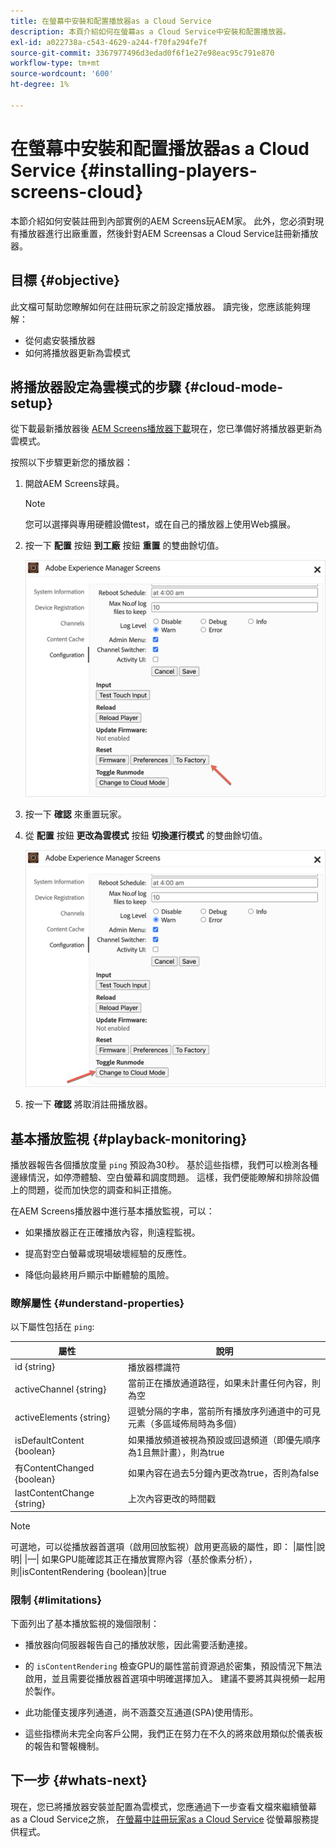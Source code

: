 ```yaml
---
title: 在螢幕中安裝和配置播放器as a Cloud Service
description: 本頁介紹如何在螢幕as a Cloud Service中安裝和配置播放器。
exl-id: a022738a-c543-4629-a244-f70fa294fe7f
source-git-commit: 3367977496d3edad0f6f1e27e98eac95c791e870
workflow-type: tm+mt
source-wordcount: '600'
ht-degree: 1%

---
```


# 在螢幕中安裝和配置播放器as a Cloud Service {#installing-players-screens-cloud}

本節介紹如何安裝註冊到內部實例的AEM Screens玩AEM家。 此外，您必須對現有播放器進行出廠重置，然後針對AEM Screensas a Cloud Service註冊新播放器。

## 目標 {#objective}

此文檔可幫助您瞭解如何在註冊玩家之前設定播放器。 讀完後，您應該能夠理解：

* 從何處安裝播放器
* 如何將播放器更新為雲模式

## 將播放器設定為雲模式的步驟 {#cloud-mode-setup}

從下載最新播放器後 [AEM Screens播放器下載](https://download.macromedia.com/screens/)現在，您已準備好將播放器更新為雲模式。

按照以下步驟更新您的播放器：

1. 開啟AEM Screens球員。

   >[!NOTE]
   >您可以選擇與專用硬體設備test，或在自己的播放器上使用Web擴展。

1. 按一下 **配置** 按鈕 **到工廠** 按鈕 **重置** 的雙曲餘切值。

   ![影像](/help/screens-cloud/assets/player/installplayer-2.png)

1. 按一下 **確認** 來重置玩家。

1. 從 **配置** 按鈕 **更改為雲模式** 按鈕 **切換運行模式** 的雙曲餘切值。

   ![影像](/help/screens-cloud/assets/player/installplayer-1.png)

1. 按一下 **確認** 將取消註冊播放器。

## 基本播放監視 {#playback-monitoring}

播放器報告各個播放度量 `ping` 預設為30秒。 基於這些指標，我們可以檢測各種邊緣情況，如停滯體驗、空白螢幕和調度問題。 這樣，我們便能瞭解和排除設備上的問題，從而加快您的調查和糾正措施。

在AEM Screens播放器中進行基本播放監視，可以：

* 如果播放器正在正確播放內容，則遠程監視。

* 提高對空白螢幕或現場破壞經驗的反應性。

* 降低向最終用戶顯示中斷體驗的風險。

### 瞭解屬性 {#understand-properties}

以下屬性包括在 `ping`:

| 屬性 | 說明 |
|---|---|
| id {string} | 播放器標識符 |
| activeChannel {string} | 當前正在播放通道路徑，如果未計畫任何內容，則為空 |
| activeElements {string} | 逗號分隔的字串，當前所有播放序列通道中的可見元素（多區域佈局時為多個） |
| isDefaultContent {boolean} | 如果播放頻道被視為預設或回退頻道（即優先順序為1且無計畫），則為true |
| 有ContentChanged {boolean} | 如果內容在過去5分鐘內更改為true，否則為false |
| lastContentChange {string} | 上次內容更改的時間戳 |

>[!NOTE]
>可選地，可以從播放器首選項（啟用回放監視）啟用更高級的屬性，即：
>|屬性|說明|
>|—|
>如果GPU能確認其正在播放實際內容（基於像素分析），則|isContentRendering {boolean}|true

### 限制 {#limitations}

下面列出了基本播放監視的幾個限制：

* 播放器向伺服器報告自己的播放狀態，因此需要活動連接。

* 的 `isContentRendering` 檢查GPU的屬性當前資源過於密集，預設情況下無法啟用，並且需要從播放器首選項中明確選擇加入。 建議不要將其與視頻一起用於製作。

* 此功能僅支援序列通道，尚不涵蓋交互通道(SPA)使用情形。

* 這些指標尚未完全向客戶公開，我們正在努力在不久的將來啟用類似於儀表板的報告和警報機制。

## 下一步 {#whats-next}

現在，您已將播放器安裝並配置為雲模式，您應通過下一步查看文檔來繼續螢幕as a Cloud Service之旅， [在螢幕中註冊玩家as a Cloud Service](/help/screens-cloud/managing-players-registration/registering-players-screens-cloud.md) 從螢幕服務提供程式。
